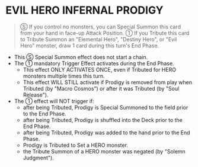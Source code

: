 
# EVIL HERO INFERNAL PRODIGY  
> Ⓢ If you control no monsters, you can Special Summon this card from your hand in face-up Attack Position. ① If you Tribute this card to Tribute Summon an "Elemental Hero", "Destiny Hero", or "Evil Hero" monster, draw 1 card during this turn's End Phase.

*   This Ⓢ Special Summon effect does not start a chain.
*   The ① mandatory Trigger Effect activates during the End Phase.
    *   This effect ONLY ACTIVATES ONCE, even if Tributed for HERO monsters multiple times this turn.
    *   This effect WILL STILL activate if Prodigy is removed from play when Tributed (by "Macro Cosmos") or after it was Tributed (by "Soul Release").
*   The ① effect will NOT trigger if:
    *   after being Tributed, Prodigy is Special Summoned to the field prior to the End Phase.
    *   after being Tributed, Prodigy is shuffled into the Deck prior to the End Phase.
    *   after being Tributed, Prodigy was added to the hand prior to the End Phase.
    *   Prodigy is Tributed to Set a HERO monster.
    *   the Tribute Summon of a HERO monster was negated (by "Solemn Judgment").

  